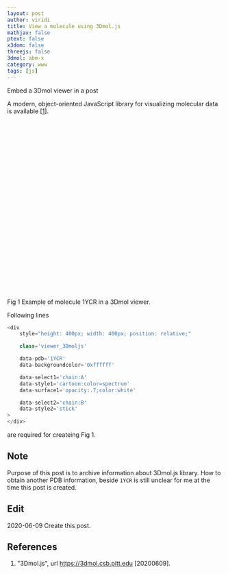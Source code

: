 ```yaml
---
layout: post
author: viridi
title: View a molecule using 3Dmol.js
mathjax: false
ptext: false
x3dom: false
threejs: false
3dmol: abm-x
category: www
tags: [js]
---
```

Embed a 3Dmol viewer in a post

A modern, object-oriented JavaScript library for visualizing molecular data is available [[1](#ref1)].

<div style="height: 400px; width: 400px; position: relative;" class='viewer_3Dmoljs' data-pdb='1YCR' data-backgroundcolor='0xffffff' 
        data-select1='chain:A' data-style1='cartoon:color=spectrum' data-surface1='opacity:.7;color:white' data-select2='chain:B' data-style2='stick'></div>

Fig 1 Example of molecule 1YCR in a 3Dmol viewer.

Following lines

```javascript
<div
	style="height: 400px; width: 400px; position: relative;" 

	class='viewer_3Dmoljs'

	data-pdb='1YCR'
	data-backgroundcolor='0xffffff' 

	data-select1='chain:A'
	data-style1='cartoon:color=spectrum'
	data-surface1='opacity:.7;color:white'

	data-select2='chain:B'
	data-style2='stick'
>
</div>
```

are required for createing Fig 1.

## Note
Purpose of this post is to archive information about 3Dmol.js library. How to obtain another PDB information, beside `1YCR` is still unclear for me at the time this post is created.

## Edit
2020-06-09 Create this post. <br />

## References
1. <a name="ref1"></a> "3Dmol.js", url https://3dmol.csb.pitt.edu [20200609].